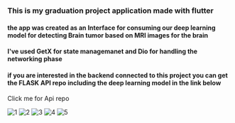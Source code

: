 <h3>This is my graduation project application made with flutter</h3>
<h4>the app was created as an Interface for consuming our deep learning model for detecting Brain tumor based on MRI images for the brain</h4>
<h4>I've used GetX for state managemanet and Dio for handling the networking phase</h4>
<h4>if you are interested in the backend connected to this project you can get the FLASK API repo including the deep learning model in the link below</h4>
<a ref="https://github.com/s448/brain-tumor-flask-api">Click me for Api repo</a>

![1](https://user-images.githubusercontent.com/59616620/219959727-6655ff33-3150-4914-81b5-2152d05efe6f.png)
![2](https://user-images.githubusercontent.com/59616620/219959729-d5bbd9f6-89bf-49ca-be3b-91354769529c.png)
![3](https://user-images.githubusercontent.com/59616620/219959730-7e13f52d-4482-4f6d-8b64-746aea5e9b68.png)
![4](https://user-images.githubusercontent.com/59616620/219959737-5ce404e7-d4e7-4850-a20a-4361527fe79e.png)
![5](https://user-images.githubusercontent.com/59616620/219959743-380946a8-0bd6-48f4-b506-cf1bdc1c7be6.png)
